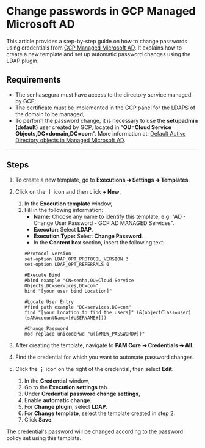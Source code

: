 # Change passwords in GCP Managed Microsoft AD

This article provides a step-by-step guide on how to change passwords using credentials from [GCP Managed Microsoft AD](https://cloud.google.com/managed-microsoft-ad/docs/overview). It explains how to create a new template and set up automatic password changes using the LDAP plugin.


## Requirements

- The senhasegura must have access to the directory service managed by GCP;
- The certificate must be implemented in the GCP panel for the LDAPS of the domain to be managed;
- To perform the password change, it is necessary to use the **setupadmin (default)** user created by GCP, located in "**OU=Cloud Service Objects,DC=domain,DC=com**". More information at: [Default Active Directory objects in Managed Microsoft AD](https://cloud.google.com/managed-microsoft-ad/docs/objects#users).

---

## Steps

1. To create a new template, go to **Executions ➔ Settings ➔ Templates**.
2. Click on the **⋮** icon and then click **+ New**.
    1. In the **Execution template** window,
    2. Fill in the following information:
        - **Name:** Choose any name to identify this template, e.g. "AD - Change User Password - GCP AD MANAGED Services".
        - **Executor:** Select **LDAP**.
        - **Execution Type:** Select **Change Password**.
        - In the **Content box** section, insert the following text:
        ```
        #Protocol Version
        set-option LDAP_OPT_PROTOCOL_VERSION 3
        set-option LDAP_OPT_REFERRALS 0

        #Execute Bind
        #bind example "CN=senha,OU=Cloud Service Objects,DC=services,DC=com"
        bind "[your user bind Location]"

        #Locate User Entry
        #find path example "DC=services,DC=com"
        find "[your Location to find the users]" (&(objectClass=user)(sAMAccountName=[#USERNAME#]))

        #Change Password
        mod-replace unicodePwd "u([#NEW_PASSWORD#])"
        ```

3. After creating the template, navigate to **PAM Core** **➔ Credentials ➔ All**.
4. Find the credential for which you want to automate password changes.
5. Click the **⋮** icon on the right of the credential, then select **Edit**.
    1. In the **Credential** window,
    2. Go to the **Execution settings** tab.
    3. Under **Credential password change settings**,
    4. Enable **automatic change**.
    5. For **Change plugin**, select **LDAP**.
    6. For **Change template**, select the template created in step 2.
    7. Click **Save**.

The credential's password will be changed according to the password policy set using this template.